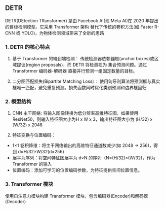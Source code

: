 ## DETR

DETR(DEtection TRansformer) 是由 Facebook AI(现 Meta AI)在 2020 年提出的目标检测模型。它采用 Transformer 架构 替代了传统的卷积方法(如 Faster R-CNN 或 YOLO)，为物体检测领域带来了全新的思路

### 1. DETR 的核心特点
1. 基于 Transformer 的端到端检测： 传统检测器依赖锚框(anchor boxes)或区域提议(region proposals)，而 DETR 将检测视为 集合预测问题。通过 Transformer 编码器-解码器 直接并行预测一组固定数量的目标。

2. 二分图匹配损失(Bipartite Matching Loss)： 使用匈牙利算法将预测框与真实框唯一匹配，避免重复预测。损失函数同时优化类别预测和边界框回归


### 2. 模型结构
1. CNN 主干网络: 将输入图像转换为低分辨率高维特征图，如果使用 ResNet50，则输入特征图大小为H x W x 3，输出特征图大小为 (H/32) x (W/32) x 2048

2. 特征变换与位置编码： 

- 1×1 卷积降维：将主干网络输出的高维特征通道数减少(如 2048 → 256)，得到 d×H/32×W/32(d=256)
- 展平为序列：将空间特征图展平为 d×N 的序列（N=(H/32)×(W/32)，作为 Transformer 的输入
- 位置编码：添加可学习的位置编码参数，为特征提供空间位置信息。

### 3. Transformer 模块
使用自注意力模块构建 Transformer 模块，包含编码器(Encoder)和解码器(Decoder)
